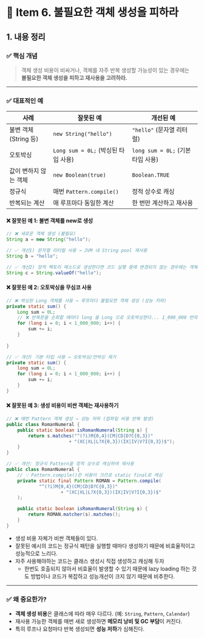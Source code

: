# 📘 Item 6. 불필요한 객체 생성을 피하라

## 1. 내용 정리

### ✅ 핵심 개념
> 객체 생성 비용이 비싸거나, 객체를 자주 반복 생성할 가능성이 있는 경우에는  
> **불필요한 객체 생성을 피하고 재사용을 고려하라.**

---

### ✅ 대표적인 예

| 사례 | 잘못된 예 | 개선된 예 |
|------|------------|------------|
| 불변 객체(String 등) | `new String("hello")` | `"hello"` (문자열 리터럴) |
| 오토박싱 | `Long sum = 0L;` (박싱된 타입 사용) | `long sum = 0L;` (기본 타입 사용) |
| 값이 변하지 않는 객체 | `new Boolean(true)` | `Boolean.TRUE` |
| 정규식 | 매번 `Pattern.compile()` | 정적 상수로 캐싱 |
| 반복되는 계산 | 매 루프마다 동일한 계산 | 한 번만 계산하고 재사용 |

#### ❌ 잘못된 예 1: 불변 객체를 new로 생성
```java
// ❌ 새로운 객체 생성 (불필요)
String a = new String("hello");

// ✅ 개선1) 문자열 리터럴 사용 → JVM 내 String pool 재사용
String b = "hello";

// ✅ 개선2) 정적 팩토리 메소드로 생성한다면 코드 실행 중에 변경되지 않는 경우에는 객체를 재사용한다.
String c = String.valueOf("hello");
```

#### ❌ 잘못된 예 2: 오토박싱을 무심코 사용
```java
// ❌ 박싱된 Long 객체를 사용 → 루프마다 불필요한 객체 생성 (성능 저하)
private static sum() {
    Long sum = 0L;
    // ❌ 반복문을 순회할 때마다 long 을 Long 으로 오토박싱한다... 1_000_000 번의 불필요한 객체를 생성하게 된다.
    for (long i = 0; i < 1_000_000; i++) {
        sum += i;
    }
    
}

// ✅ 개선) 기본 타입 사용 → 오토박싱/언박싱 제거
private static sum() {
    long sum = 0L;
    for (long i = 0; i < 1_000_000; i++) {
        sum += i;
    }
}
```

#### ❌ 잘못된 예 3: 생성 비용이 비싼 객체는 재사용하기
```java
// ❌ 매번 Pattern 객체 생성 → 성능 저하 (컴파일 비용 반복 발생)
public class RomanNumeral {
    public static boolean isRomanNumeral(String s) {
        return s.matches("^(?i)M{0,4}(CM|CD|D?C{0,3})"
                       + "(XC|XL|L?X{0,3})(IX|IV|V?I{0,3})$");
    }
}

// ✅ 개선: 정규식 Pattern을 정적 상수로 캐싱하여 재사용
public class RomanNumeral {
    // 💡 Pattern.compile()은 비용이 크므로 static final로 캐싱
    private static final Pattern ROMAN = Pattern.compile(
            "^(?i)M{0,4}(CM|CD|D?C{0,3})"
                    + "(XC|XL|L?X{0,3})(IX|IV|V?I{0,3})$"
    );

    public static boolean isRomanNumeral(String s) {
        return ROMAN.matcher(s).matches();
    }
}
```
* 생성 비용 자체가 비싼 객체들이 있다.
* 잘못된 예시의 코드는 정규식 패턴을 실행할 때마다 생성하기 때문에 비효율적이고 성능적으로 느리다.
* 자주 사용해야하는 코드는 클래스 생성시 직접 생성하고 캐싱해 두자
  * 한번도 호출되지 않아서 비효율이 발생할 수 있기 때문에 lazy loading 하는 것도 방법이나 코드가 복잡하고 성능개선이 크지 않기 때문에 비추한다.

---

### ✅ 왜 중요한가?

- **객체 생성 비용**은 클래스에 따라 매우 다르다. (예: `String`, `Pattern`, `Calendar`)
- 재사용 가능한 객체를 매번 새로 생성하면 **메모리 낭비 및 GC 부담**이 커진다.
- 특히 루프나 요청마다 반복 생성되면 **성능 저하**가 심해진다.